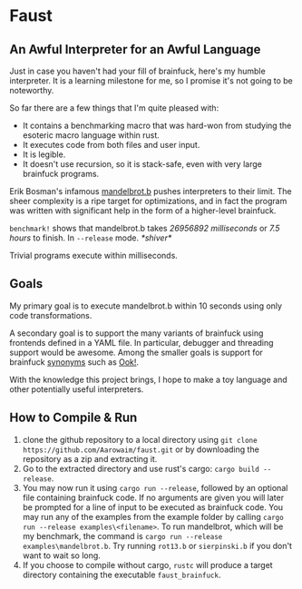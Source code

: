 # Faust
## An Awful Interpreter for an Awful Language
Just in case you haven't had your fill of brainfuck, here's my humble interpreter.
It is a learning milestone for me, so I promise it's not going to be noteworthy. 

So far there are a few things that I'm quite pleased with:

- It contains a benchmarking macro that was hard-won from studying the esoteric macro language within rust.
- It executes code from both files and user input.
- It is legible.
- It doesn't use recursion, so it is stack-safe, even with very large brainfuck programs.

Erik Bosman's infamous [mandelbrot.b](http://esoteric.sange.fi/brainfuck/utils/mandelbrot/) pushes interpreters to their limit.
The sheer complexity is a ripe target for optimizations, and in fact the program was written with significant help in the form of a higher-level brainfuck.

`benchmark!` shows that mandelbrot.b takes *26956892 milliseconds* or *7.5 hours* to finish. In `--release` mode. *\*shiver\**

Trivial programs execute within milliseconds.

## Goals
My primary goal is to execute mandelbrot.b within 10 seconds using only code transformations.

A secondary goal is to support the many variants of brainfuck using frontends defined in a YAML file.
In particular, debugger and threading support would be awesome.
Among the smaller goals is support for brainfuck [synonyms](http://esolangs.org/wiki/TrivialBrainfuckSubstitution) such as [Ook!](http://esolangs.org/wiki/Ook!).

With the knowledge this project brings, I hope to make a toy language and other potentially useful interpreters.

## How to Compile & Run
1. clone the github repository to a local directory using `git clone https://github.com/Aarowaim/faust.git` or by downloading the repository as a zip and extracting it.
2. Go to the extracted directory and use rust's cargo: `cargo build --release`.
3. You may now run it using `cargo run --release`, followed by an optional file containing brainfuck code. If no arguments are given you will later be prompted for a line of input to be executed as brainfuck code. You may run any of the examples from the example folder by calling `cargo run --release examples\<filename>`. To run mandelbrot, which will be my benchmark, the command is `cargo run --release examples\mandelbrot.b`. Try running `rot13.b` or `sierpinski.b` if you don't want to wait so long.
4. If you choose to compile without cargo, `rustc` will produce a target directory containing the executable `faust_brainfuck`.
